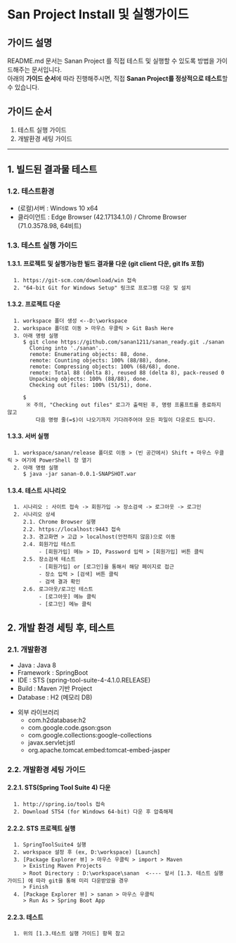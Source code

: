 # San Project Install 및 실행가이드

## 가이드 설명
README.md 문서는 Sanan Project 를 직접 테스트 및 실행할 수 있도록 방법을 가이드해주는 문서입니다.   
아래의 **가이드 순서**에 따라 진행해주시면, 직접 **Sanan Project를 정상적으로 테스트**할 수 있습니다.

## 가이드 순서  
1. 테스트 실행 가이드  
2. 개발환경 세팅 가이드

-------------------------------------------------------------------------------------------


## 1. 빌드된 결과물 테스트

### 1.2. 테스트환경
- (로컬)서버 : Windows 10 x64
- 클라이언트 : Edge Browser (42.17134.1.0) / Chrome Browser (71.0.3578.98, 64비트)

### 1.3. 테스트 실행 가이드
#### 1.3.1. 프로젝트 및 실행가능한 빌드 결과물 다운 (git client 다운, git lfs 포함)
      1. https://git-scm.com/download/win 접속
      2. "64-bit Git for Windows Setup" 링크로 프로그램 다운 및 설치

#### 1.3.2. 프로젝트 다운
      1. workspace 폴더 생성 <--D:\workspace
      2. workspace 폴더로 이동 > 마우스 우클릭 > Git Bash Here
      3. 아래 명령 실행
         $ git clone https://github.com/sanan1211/sanan_ready.git ./sanan
           Cloning into './sanan'...
           remote: Enumerating objects: 88, done.
           remote: Counting objects: 100% (88/88), done.
           remote: Compressing objects: 100% (68/68), done.
           remote: Total 88 (delta 8), reused 88 (delta 8), pack-reused 0
           Unpacking objects: 100% (88/88), done.
           Checking out files: 100% (51/51), done.
		
         $
          ※ 주의, "Checking out files" 로그가 출력된 후, 명령 프롬프트를 종료하지 않고
             다음 명령 줄(=$)이 나오기까지 기다려주어야 모든 파일이 다운로드 됩니다. 
            	             
#### 1.3.3. 서버 실행
      1. workspace/sanan/release 폴더로 이동 > (빈 공간에서) Shift + 마우스 우클릭 > 여기에 PowerShell 창 열기
      2. 아래 명령 실행
         $ java -jar sanan-0.0.1-SNAPSHOT.war

#### 1.3.4. 테스트 시나리오
      1. 시나리오 : 사이트 접속 -> 회원가입 -> 장소검색 -> 로그아웃 -> 로그인
      2. 시나리오 상세 
         2.1. Chrome Browser 실행
         2.2. https://localhost:9443 접속
         2.3. 경고화면 > 고급 > localhost(안전하지 않음)으로 이동
         2.4. 회원가입 테스트
              - [회원가입] 메뉴 > ID, Password 입력 > [회원가입] 버튼 클릭
         2.5. 장소검색 테스트
              - [회원가입] or [로그인]을 통해서 해당 페이지로 접근
              - 장소 입력 > [검색] 버튼 클릭
              - 검색 결과 확인
         2.6. 로그아웃/로그인 테스트
              - [로그아웃] 메뉴 클릭
              - [로그인] 메뉴 클릭

## 2. 개발 환경 세팅 후, 테스트

### 2.1. 개발환경

- Java : Java 8
- Framework : SpringBoot 
- IDE : STS (spring-tool-suite-4-4.1.0.RELEASE)
- Build : Maven 기반 Project
- Database : H2 (메모리 DB)
+ 외부 라이브러리
    - com.h2database:h2  
    - com.google.code.gson:gson  
    - com.google.collections:google-collections  
    - javax.servlet:jstl  
    - org.apache.tomcat.embed:tomcat-embed-jasper  



### 2.2. 개발환경 세팅 가이드

#### 2.2.1. STS(Spring Tool Suite 4) 다운
      1. http://spring.io/tools 접속
      2. Download STS4 (for Windows 64-bit) 다운 후 압축해제

#### 2.2.2. STS 프로젝트 실행
      1. SpringToolSuite4 실행
      2. workspace 설정 후 (ex, D:\workspace) [Launch]
      3. [Package Explorer 뷰] > 마우스 우클릭 > import > Maven
         > Existing Maven Projects  
         > Root Directory : D:\workspace\sanan  <---- 앞서 [1.3. 테스트 실행 가이드] 에 따라 git을 통해 미리 다운받았을 경우  
         > Finish  
      4. [Package Explorer 뷰] > sanan > 마우스 우클릭
         > Run As > Spring Boot App
     
#### 2.2.3. 테스트
      1. 위의 [1.3.테스트 실행 가이드] 항목 참고
